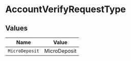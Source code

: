 # AccountVerifyRequestType


## Values

| Name           | Value          |
| -------------- | -------------- |
| `MicroDeposit` | MicroDeposit   |